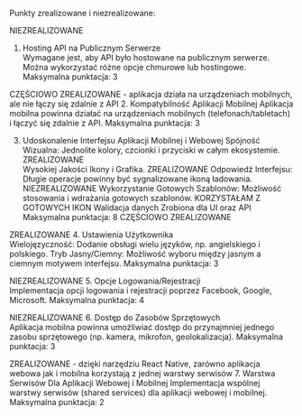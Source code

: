 Punkty zrealizowane i niezrealizowane:

NIEZREALIZOWANE
1. Hosting API na Publicznym Serwerze  
Wymagane jest, aby API było hostowane na publicznym serwerze. Można wykorzystać różne opcje chmurowe lub hostingowe.
Maksymalna punktacja: 3

CZĘŚCIOWO ZREALIZOWANE - aplikacja działa na urządzeniach mobilnych, ale nie łączy się zdalnie z API
2. Kompatybilność Aplikacji Mobilnej
Aplikacja mobilna powinna działać na urządzeniach mobilnych (telefonach/tabletach) i łączyć się zdalnie z API.
Maksymalna punktacja: 3

3. Udoskonalenie Interfejsu Aplikacji Mobilnej i Webowej
    Spójność Wizualna: Jednolite kolory, czcionki i przyciski w całym ekosystemie.         ZREALIZOWANE  
    Wysokiej Jakości Ikony i Grafika.                                                      ZREALIZOWANE
    Odpowiedź Interfejsu: Długie operacje powinny być sygnalizowane ikoną ładowania.       NIEZREALIZOWANE
    Wykorzystanie Gotowych Szablonów: Możliwość stosowania i wdrażania gotowych szablonów. KORZYSTAŁAM Z GOTOWYCH IKON 
    Walidacja danych Zrobiona dla UI oraz API Maksymalna punktacja: 8                      CZĘŚCIOWO ZREALIZOWANE          

ZREALIZOWANE
4. Ustawienia Użytkownika  
    Wielojęzyczność: Dodanie obsługi wielu języków, np. angielskiego i polskiego.
    Tryb Jasny/Ciemny: Możliwość wyboru między jasnym a ciemnym motywem interfejsu.
    Maksymalna punktacja: 3

NIEZREALIZOWANE
5. Opcje Logowania/Rejestracji  
Implementacja opcji logowania i rejestracji poprzez Facebook, Google, Microsoft.
Maksymalna punktacja: 4

NIEZREALIZOWANE
6. Dostęp do Zasobów Sprzętowych  
Aplikacja mobilna powinna umożliwiać dostęp do przynajmniej jednego zasobu sprzętowego (np. kamera, mikrofon, geolokalizacja).
Maksymalna punktacja: 3

ZREALIZOWANE - dzięki narzędziu React Native, zarówno aplikacja webowa jak i mobilna korzystają z jednej warstwy serwisów
7. Warstwa Serwisów Dla Aplikacji Webowej i Mobilnej 
Implementacja wspólnej warstwy serwisów (shared services) dla aplikacji webowej i mobilnej.
Maksymalna punktacja: 2
